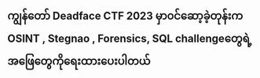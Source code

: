 ## ကျွန်တော် Deadface CTF 2023 မှာ၀င်ဆော့ခဲ့တုန်းက OSINT , Stegnao , Forensics, SQL challengeတွေရဲ့အဖြေတွေကိုရေးထားပေးပါတယ်

  
